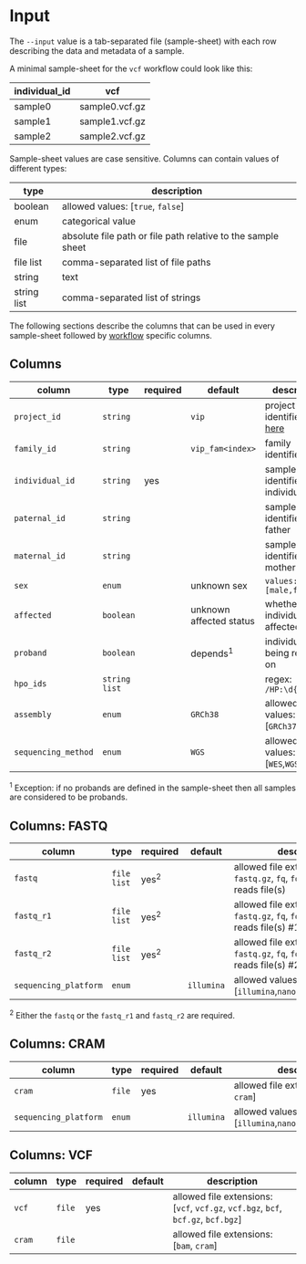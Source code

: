 # Input
The `--input` value is a tab-separated file (sample-sheet) with each row describing the data and metadata of a sample.

A minimal sample-sheet for the `vcf` workflow could look like this:

| individual_id  | vcf            |
|----------------|----------------|
| sample0        | sample0.vcf.gz |
| sample1        | sample1.vcf.gz |
| sample2        | sample2.vcf.gz |

Sample-sheet values are case sensitive. Columns can contain values of different types:

| type        | description                                                  | 
|-------------|--------------------------------------------------------------|
| boolean     | allowed values: [``true``, ``false``]                        |
| enum        | categorical value                                            |
| file        | absolute file path or file path relative to the sample sheet |
| file list   | comma-separated list of file paths                           |
| string      | text                                                         |
| string list | comma-separated list of strings                              |

The following sections describe the columns that can be used in every sample-sheet followed by [workflow](workflow.md) specific columns.   

## Columns
| column                | type            | required | default                 | description                                                  |                                        
|-----------------------|-----------------|----------|-------------------------|--------------------------------------------------------------|
| ``project_id``        | ``string``      |          | ``vip``                 | project identifier, see [here](../examples/multi-project.md) |
| ``family_id``         | ``string``      |          | ``vip_fam<index>``      | family identifier                                            |
| ``individual_id``     | ``string``      | yes      |                         | sample identifier of the individual                          |
| ``paternal_id``       | ``string``      |          |                         | sample identifier of the father                              |
| ``maternal_id``       | ``string``      |          |                         | sample identifier of the mother                              |
| ``sex``               | ``enum``        |          | unknown sex             | ``values: [male,female]``                                    |
| ``affected``          | ``boolean``     |          | unknown affected status | whether the individual is affected                           |
| ``proband``           | ``boolean``     |          | depends<sup>1</sup>     | individual being reported on                                 |
| ``hpo_ids``           | ``string list`` |          |                         | regex: `/HP:\d{7}/`                                          |
| ``assembly``          | ``enum``        |          | ``GRCh38``              | allowed values: [``GRCh37``,``GRCh38``]                      |
| ``sequencing_method`` | ``enum``        |          | ``WGS``                 | allowed values: [``WES``,``WGS``]                            |

<sup>1</sup> Exception: if no probands are defined in the sample-sheet then all samples are considered to be probands.

## Columns: FASTQ
| column                  | type          | required        | default      | description                                                                                        |
|-------------------------|---------------|-----------------|--------------|----------------------------------------------------------------------------------------------------|
| ``fastq``               | ``file list`` | yes<sup>2</sup> |              | allowed file extensions: [``fastq``, ``fastq.gz``, ``fq``, ``fq.gz``]. single-reads file(s)        |
| ``fastq_r1``            | ``file list`` | yes<sup>2</sup> |              | allowed file extensions: [``fastq``, ``fastq.gz``, ``fq``, ``fq.gz``]. paired-end reads file(s) #1 |
| ``fastq_r2``            | ``file list`` | yes<sup>2</sup> |              | allowed file extensions: [``fastq``, ``fastq.gz``, ``fq``, ``fq.gz``]. paired-end reads file(s) #2 |
| ``sequencing_platform`` | ``enum``      |                 | ``illumina`` | allowed values: [``illumina``,``nanopore``,``pacbio_hifi``]                                                        |

<sup>2</sup> Either the `fastq` or the ``fastq_r1`` and ``fastq_r2`` are required.  

## Columns: CRAM
| column                  | type     | required | default      | description                                  |
|-------------------------|----------|----------|--------------|----------------------------------------------|
| ``cram``                | ``file`` | yes      |              | allowed file extensions: [``bam``, ``cram``] |
| ``sequencing_platform`` | ``enum`` |          | ``illumina`` | allowed values: [``illumina``,``nanopore``,``pacbio_hifi``]  |

## Columns: VCF
| column   | type     | required | default | description                                                                                   |
|----------|----------|----------|---------|-----------------------------------------------------------------------------------------------|
| ``vcf``  | ``file`` | yes      |         | allowed file extensions: [``vcf``, ``vcf.gz``, ``vcf.bgz``, ``bcf``, ``bcf.gz``, ``bcf.bgz``] |
| ``cram`` | ``file`` |          |         | allowed file extensions: [``bam``, ``cram``]                                                  |
